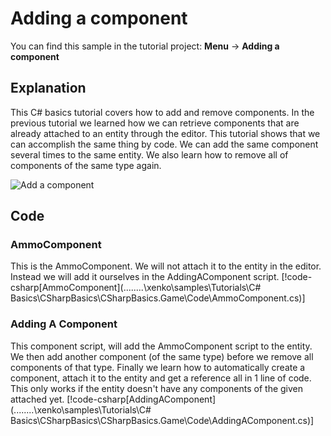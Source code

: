 # Adding a component
You can find this sample in the tutorial project: **Menu** ->  **Adding a component** 

## Explanation
This C# basics tutorial covers how to add and remove components. In the previous tutorial we learned how we can retrieve components that are already attached to an entity through the editor. This tutorial shows that we can accomplish the same thing by code. We can add the same component several times to the same entity. We also learn how to remove all of components of the same type again.

![Add a component](media/adding-a-component.png)

## Code
### AmmoComponent
This is the AmmoComponent. We will not attach it to the entity in the editor. Instead we will add it ourselves in the AddingAComponent script.
[!code-csharp[AmmoComponent](..\..\..\..\xenko\samples\Tutorials\C# Basics\CSharpBasics\CSharpBasics.Game\Code\AmmoComponent.cs)]

### Adding A Component
This component script, will add the AmmoComponent script to the entity. We then add another component (of the same type) before we remove all components of that type.
Finally we learn how to automatically create a component, attach it to the entity and get a reference all in 1 line of code. This only works if the entity doesn't have any components of the given attached yet.
[!code-csharp[AddingAComponent](..\..\..\..\xenko\samples\Tutorials\C# Basics\CSharpBasics\CSharpBasics.Game\Code\AddingAComponent.cs)]
